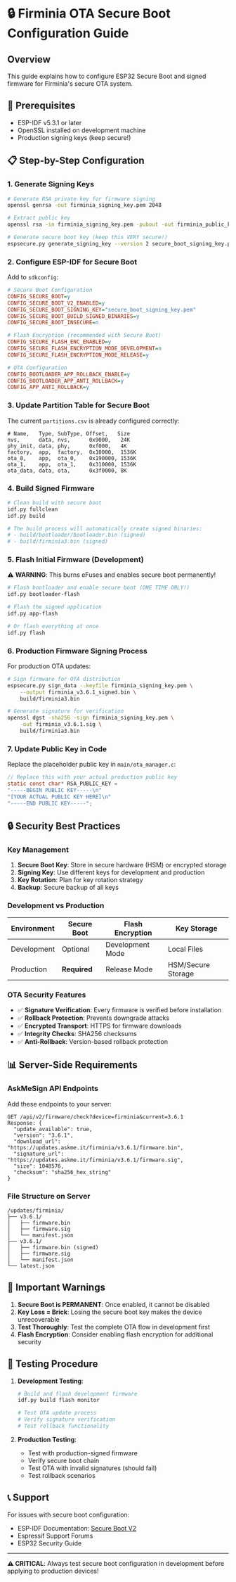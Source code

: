# 🔒 Firminia OTA Secure Boot Configuration Guide

## Overview

This guide explains how to configure ESP32 Secure Boot and signed firmware for Firminia's secure OTA system.

## 🔑 Prerequisites

- ESP-IDF v5.3.1 or later
- OpenSSL installed on development machine
- Production signing keys (keep secure!)

## 📋 Step-by-Step Configuration

### 1. Generate Signing Keys

```bash
# Generate RSA private key for firmware signing
openssl genrsa -out firminia_signing_key.pem 2048

# Extract public key
openssl rsa -in firminia_signing_key.pem -pubout -out firminia_public_key.pem

# Generate secure boot key (keep this VERY secure!)
espsecure.py generate_signing_key --version 2 secure_boot_signing_key.pem
```

### 2. Configure ESP-IDF for Secure Boot

Add to `sdkconfig`:

```ini
# Secure Boot Configuration
CONFIG_SECURE_BOOT=y
CONFIG_SECURE_BOOT_V2_ENABLED=y
CONFIG_SECURE_BOOT_SIGNING_KEY="secure_boot_signing_key.pem"
CONFIG_SECURE_BOOT_BUILD_SIGNED_BINARIES=y
CONFIG_SECURE_BOOT_INSECURE=n

# Flash Encryption (recommended with Secure Boot)
CONFIG_SECURE_FLASH_ENC_ENABLED=y
CONFIG_SECURE_FLASH_ENCRYPTION_MODE_DEVELOPMENT=n
CONFIG_SECURE_FLASH_ENCRYPTION_MODE_RELEASE=y

# OTA Configuration
CONFIG_BOOTLOADER_APP_ROLLBACK_ENABLE=y
CONFIG_BOOTLOADER_APP_ANTI_ROLLBACK=y
CONFIG_APP_ANTI_ROLLBACK=y
```

### 3. Update Partition Table for Secure Boot

The current `partitions.csv` is already configured correctly:

```csv
# Name,   Type, SubType, Offset,   Size
nvs,      data, nvs,      0x9000,   24K
phy_init, data, phy,      0xf000,   4K
factory,  app,  factory,  0x10000,  1536K
ota_0,    app,  ota_0,    0x190000, 1536K  
ota_1,    app,  ota_1,    0x310000, 1536K
ota_data, data, ota,      0x3f0000, 8K
```

### 4. Build Signed Firmware

```bash
# Clean build with secure boot
idf.py fullclean
idf.py build

# The build process will automatically create signed binaries:
# - build/bootloader/bootloader.bin (signed)
# - build/firminia3.bin (signed)
```

### 5. Flash Initial Firmware (Development)

⚠️ **WARNING**: This burns eFuses and enables secure boot permanently!

```bash
# Flash bootloader and enable secure boot (ONE TIME ONLY!)
idf.py bootloader-flash

# Flash the signed application
idf.py app-flash

# Or flash everything at once
idf.py flash
```

### 6. Production Firmware Signing Process

For production OTA updates:

```bash
# Sign firmware for OTA distribution
espsecure.py sign_data --keyfile firminia_signing_key.pem \
    --output firminia_v3.6.1_signed.bin \
    build/firminia3.bin

# Generate signature for verification
openssl dgst -sha256 -sign firminia_signing_key.pem \
    -out firminia_v3.6.1.sig \
    build/firminia3.bin
```

### 7. Update Public Key in Code

Replace the placeholder public key in `main/ota_manager.c`:

```c
// Replace this with your actual production public key
static const char* RSA_PUBLIC_KEY = 
"-----BEGIN PUBLIC KEY-----\n"
"[YOUR ACTUAL PUBLIC KEY HERE]\n"
"-----END PUBLIC KEY-----";
```

## 🔒 Security Best Practices

### Key Management

1. **Secure Boot Key**: Store in secure hardware (HSM) or encrypted storage
2. **Signing Key**: Use different keys for development and production
3. **Key Rotation**: Plan for key rotation strategy
4. **Backup**: Secure backup of all keys

### Development vs Production

| Environment | Secure Boot | Flash Encryption | Key Storage |
|-------------|-------------|------------------|-------------|
| Development | Optional | Development Mode | Local Files |
| Production | **Required** | Release Mode | HSM/Secure Storage |

### OTA Security Features

- ✅ **Signature Verification**: Every firmware is verified before installation
- ✅ **Rollback Protection**: Prevents downgrade attacks
- ✅ **Encrypted Transport**: HTTPS for firmware downloads
- ✅ **Integrity Checks**: SHA256 checksums
- ✅ **Anti-Rollback**: Version-based rollback protection

## 📊 Server-Side Requirements

### AskMeSign API Endpoints

Add these endpoints to your server:

```
GET /api/v2/firmware/check?device=firminia&current=3.6.1
Response: {
  "update_available": true,
  "version": "3.6.1",
  "download_url": "https://updates.askme.it/firminia/v3.6.1/firmware.bin",
  "signature_url": "https://updates.askme.it/firminia/v3.6.1/firmware.sig",
  "size": 1048576,
  "checksum": "sha256_hex_string"
}
```

### File Structure on Server

```
/updates/firminia/
├── v3.6.1/
│   ├── firmware.bin
│   ├── firmware.sig
│   └── manifest.json
├── v3.6.1/
│   ├── firmware.bin (signed)
│   ├── firmware.sig
│   └── manifest.json
└── latest.json
```

## 🚨 Important Warnings

1. **Secure Boot is PERMANENT**: Once enabled, it cannot be disabled
2. **Key Loss = Brick**: Losing the secure boot key makes the device unrecoverable
3. **Test Thoroughly**: Test the complete OTA flow in development first
4. **Flash Encryption**: Consider enabling flash encryption for additional security

## 🧪 Testing Procedure

1. **Development Testing**:
   ```bash
   # Build and flash development firmware
   idf.py build flash monitor
   
   # Test OTA update process
   # Verify signature verification
   # Test rollback functionality
   ```

2. **Production Testing**:
   - Test with production-signed firmware
   - Verify secure boot chain
   - Test OTA with invalid signatures (should fail)
   - Test rollback scenarios

## 📞 Support

For issues with secure boot configuration:
- ESP-IDF Documentation: [Secure Boot V2](https://docs.espressif.com/projects/esp-idf/en/latest/esp32/security/secure-boot-v2.html)
- Espressif Support Forums
- ESP32 Security Guide

---

**⚠️ CRITICAL**: Always test secure boot configuration in development before applying to production devices!
